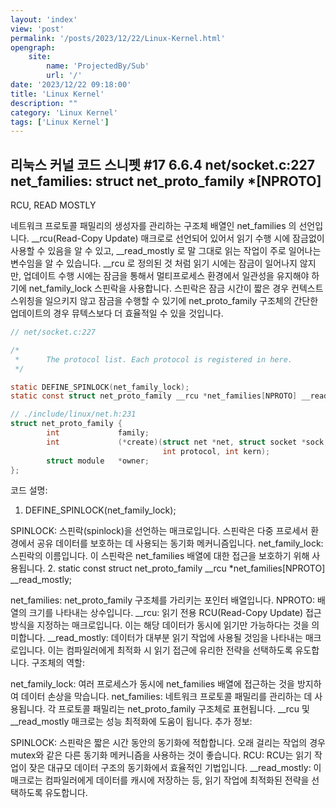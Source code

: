 ```yaml
---
layout: 'index'
view: 'post'
permalink: '/posts/2023/12/22/Linux-Kernel.html'
opengraph:
    site:
        name: 'ProjectedBy/Sub'
        url: '/'
date: '2023/12/22 09:18:00'
title: 'Linux Kernel'
description: ""
category: 'Linux Kernel'
tags: ['Linux Kernel']
---
```


## 리눅스 커널 코드 스니펫 #17 6.6.4 net/socket.c:227 net_families: struct net_proto_family *[NPROTO]

RCU, READ MOSTLY

네트워크 프로토콜 패밀리의 생성자를 관리하는 구조체 배열인 net_families 의 선언입니다. __rcu(Read-Copy Update) 매크로로 선언되어 있어서 읽기 수행 시에 잠금없이 사용할 수 있음을 알 수 있고, __read_mostly 로 말 그대로 읽는 작업이 주로 일어나는 변수임을 알 수 있습니다. __rcu 로 정의된 것 처럼 읽기 시에는 잠금이 일어나지 않지만, 업데이트 수행 시에는 잠금을 통해서 멀티프로세스 환경에서 일관성을 유지해야 하기에 net_family_lock 스핀락을 사용합니다. 스핀락은 잠금 시간이 짧은 경우 컨텍스트 스위칭을 일으키지 않고 잠금을 수행할 수 있기에 net_proto_family 구조체의 간단한 업데이트의 경우 뮤텍스보다 더 효율적일 수 있을 것입니다.

```c
// net/socket.c:227

/*
 *      The protocol list. Each protocol is registered in here.
 */

static DEFINE_SPINLOCK(net_family_lock);
static const struct net_proto_family __rcu *net_families[NPROTO] __read_mostly;

// ./include/linux/net.h:231
struct net_proto_family {
        int             family;
        int             (*create)(struct net *net, struct socket *sock,
                                  int protocol, int kern);
        struct module   *owner;
};
```





코드 설명:

1. DEFINE_SPINLOCK(net_family_lock);

SPINLOCK: 스핀락(spinlock)을 선언하는 매크로입니다. 스핀락은 다중 프로세서 환경에서 공유 데이터를 보호하는 데 사용되는 동기화 메커니즘입니다.
net_family_lock: 스핀락의 이름입니다. 이 스핀락은 net_families 배열에 대한 접근을 보호하기 위해 사용됩니다.
2. static const struct net_proto_family __rcu *net_families[NPROTO] __read_mostly;

net_families: net_proto_family 구조체를 가리키는 포인터 배열입니다.
NPROTO: 배열의 크기를 나타내는 상수입니다.
__rcu: 읽기 전용 RCU(Read-Copy Update) 접근 방식을 지정하는 매크로입니다. 이는 해당 데이터가 동시에 읽기만 가능하다는 것을 의미합니다.
__read_mostly: 데이터가 대부분 읽기 작업에 사용될 것임을 나타내는 매크로입니다. 이는 컴파일러에게 최적화 시 읽기 접근에 유리한 전략을 선택하도록 유도합니다.
구조체의 역할:

net_family_lock: 여러 프로세스가 동시에 net_families 배열에 접근하는 것을 방지하여 데이터 손상을 막습니다.
net_families: 네트워크 프로토콜 패밀리를 관리하는 데 사용됩니다. 각 프로토콜 패밀리는 net_proto_family 구조체로 표현됩니다.
__rcu 및 __read_mostly 매크로는 성능 최적화에 도움이 됩니다.
추가 정보:

SPINLOCK: 스핀락은 짧은 시간 동안의 동기화에 적합합니다. 오래 걸리는 작업의 경우 mutex와 같은 다른 동기화 메커니즘을 사용하는 것이 좋습니다.
RCU: RCU는 읽기 작업이 잦은 대규모 데이터 구조의 동기화에서 효율적인 기법입니다.
__read_mostly: 이 매크로는 컴파일러에게 데이터를 캐시에 저장하는 등, 읽기 작업에 최적화된 전략을 선택하도록 유도합니다.